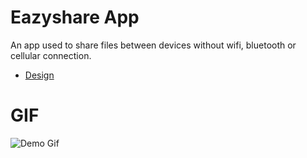 # Eazyshare App

An app used to share files between devices without wifi, bluetooth or cellular connection.

- [Design](https://www.figma.com/file/QnjPEC7Kt8ojQcvJMxbUwV/Easyshare?node-id=12%3A0)

# GIF 
![Demo Gif](https://media.giphy.com/media/JEgaVSX8YaSpQCiLpZ/giphy.gif)